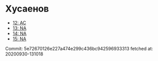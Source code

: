 # Хусаенов
- [12: AC](12.md)
- [13: NA](13.md)
- [14: NA](14.md)
- [15: NA](15.md)

Commit: 5e72670126e227a474e299c436bc942596933313
 fetched at: 20200930-131018
